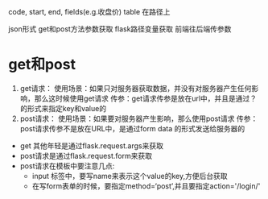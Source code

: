 code, start, end, fields(e.g.收盘价)
table 在路径上

json形式
get和post方法参数获取
flask路径变量获取 前端往后端传参数

# get和post
1. get请求：
        使用场景：如果只对服务器获取数据，并没有对服务器产生任何影响，那么这时候使用get请求
        传参：get请求传参是放在url中，并且是通过？的形式来指定key和value的
2. post请求：
        使用场景：如果要对服务器产生影响，那么使用post请求
        传参：post请求传参不是放在URL中，是通过form data 的形式发送给服务器的
* get 其他年轻是通过flask.request.args来获取
* post请求是通过flask.request.form来获取
* post请求在模板中要注意几点:
    * input 标签中，要写name来表示这个value的key,方便后台获取
    * 在写form表单的时候，要指定method=‘post’,并且要指定action='/login/'  

